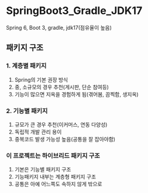 # SpringBoot3_Gradle_JDK17
Spring 6, Boot 3, gradle, jdk17(점유율이 높음)

## 패키지 구조
### 1. 계층별 패키지
1. Spring의 기본 권장 방식
2. 중, 소규모의 경우 추천(게시판, 단순 참여등)
3. 기능이 많으면 지옥을 경험하게 됨(겪어봄, 끔찍함, 생지옥)

### 2. 기능별 패키지
1. 규모가 큰 경우 추천(이커머스, 연동 다양성)
2. 독립적 개발 관리 용이
3. 중복코드 발생 가능성 높음(공통을 잘 잡아야함)

### 이 프로젝트는 하이브리드 패키지 구조
1. 기본은 기능별 패키지 구조
2. 기능패키지 내부는 계층형 패키지 구조
3. 공통은 아예 어느쪽도 속하지 않게 밖으로